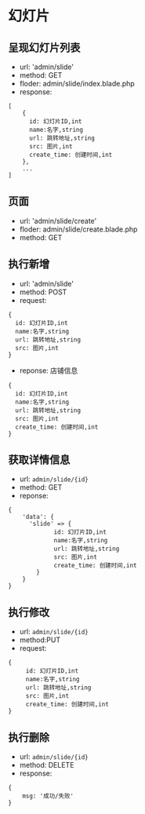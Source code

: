 # 幻灯片

## 呈现幻灯片列表
* url: 'admin/slide'
* method: GET
* floder: admin/slide/index.blade.php
* response: 

```
[
    {
      id: 幻灯片ID,int
      name:名字,string
      url: 跳转地址,string
      src: 图片,int
      create_time: 创建时间,int
    },
    ...
]

```

## 页面
* url: 'admin/slide/create'
* floder: admin/slide/create.blade.php
* method: GET

## 执行新增
* url: 'admin/slide'
* method: POST
* request: 
```
{
  id: 幻灯片ID,int
  name:名字,string
  url: 跳转地址,string
  src: 图片,int
}

```
* reponse: 店铺信息

```
{
  id: 幻灯片ID,int
  name:名字,string
  url: 跳转地址,string
  src: 图片,int
  create_time: 创建时间,int
}
```

## 获取详情信息
* url: `admin/slide/{id}`
* method: GET
* reponse:
```
{
    'data': {
      'slide' => {
             id: 幻灯片ID,int
             name:名字,string
             url: 跳转地址,string
             src: 图片,int
             create_time: 创建时间,int
        } 
    }
}

```

## 执行修改
* url: `admin/slide/{id}`
* method:PUT
* request: 
```
{
     id: 幻灯片ID,int
     name:名字,string
     url: 跳转地址,string
     src: 图片,int
     create_time: 创建时间,int
}

```

## 执行删除
* url: `admin/slide/{id}`
* method: DELETE
* response:
```
{
    msg: '成功/失败'
}

```